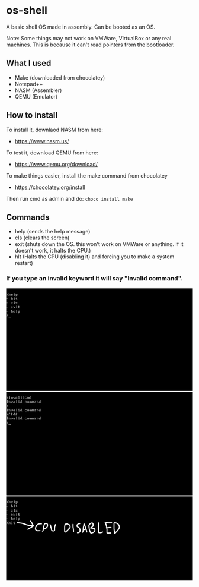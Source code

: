 # os-shell
A basic shell OS made in assembly. Can be booted as an OS.

Note: Some things may not work on VMWare, VirtualBox or any real machines. This is because it can't read pointers from the bootloader.

## What I used
- Make (downloaded from chocolatey)
- Notepad++
- NASM (Assembler)
- QEMU (Emulator)

## How to install
To install it, downlaod NASM from here:
- https://www.nasm.us/

To test it, download QEMU from here:
- https://www.qemu.org/download/

To make things easier, install the make command from chocolatey
- https://chocolatey.org/install

Then run cmd as admin and do: `choco install make`

## Commands
- help (sends the help message)
- cls (clears the screen)
- exit (shuts down the OS. this won't work on VMWare or anything. If it doesn't work, it halts the CPU.)
- hlt (Halts the CPU (disabling it) and forcing you to make a system restart)

### If you type an invalid keyword it will say "Invalid command".

<div>
  <img src="img/help.png"></img>
  <img src="img/invalid.png"></img>
  <img src="img/halt.png"></img>
  
</div>
